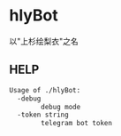 # hlyBot
以"上杉绘梨衣"之名

## HELP
```bash
Usage of ./hlyBot:
  -debug
        debug mode
  -token string
        telegram bot token
```
